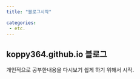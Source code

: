 ```yaml
---
title: "블로그시작"

categories:
 - etc.
---
```


## koppy364.github.io 블로그

개인적으로 공부한내용을 다시보기 쉽게 하기 위해서 시작.